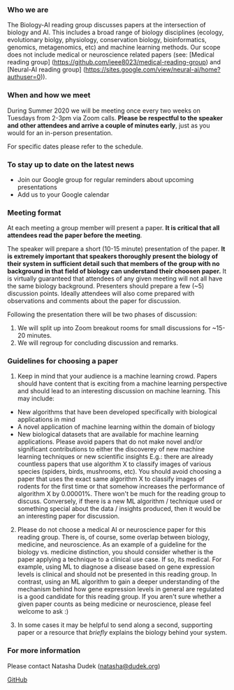 ### Who we are

The Biology-AI reading group discusses papers at the intersection of biology and AI. This includes a broad range of biology disciplines (ecology, evolutionary biolgy, physiology, conservation biology, bioinformatics, genomics, metagenomics, etc) and machine learning methods. Our scope does not include medical or neuroscience related papers (see: [Medical reading group] (https://github.com/ieee8023/medical-reading-group) and [Neural-AI reading group] (https://sites.google.com/view/neural-ai/home?authuser=0)).

### When and how we meet

During Summer 2020 we will be meeting once every two weeks on Tuesdays from 2-3pm via Zoom calls. **Please be respectful to the speaker and other attendees and arrive a couple of minutes early**, just as you would for an in-person presentation.

For specific dates please refer to the schedule.

### To stay up to date on the latest news

- Join our Google group for regular reminders about upcoming presentations 
- Add us to your Google calendar

### Meeting format

At each meeting a group member will present a paper. **It is critical that all attendees read the paper before the meeting**.

The speaker will prepare a short (10-15 minute) presentation of the paper. **It is extremely important that speakers thoroughly present the biology of their system in sufficient detail such that members of the group with no background in that field of biology can understand their choosen paper.** It is virtually guaranteed that attendees of any given meeting will not all have the same biology background. Presenters should prepare a few (~5) discussion points. Ideally attendees will also come prepared with observations and comments about the paper for discussion.

Following the presentation there will be two phases of discussion:
1. We will split up into Zoom breakout rooms for small discussions for ~15-20 minutes.
2. We will regroup for concluding discussion and remarks.

### Guidelines for choosing a paper

1. Keep in mind that your audience is a machine learning crowd. Papers should have content that is exciting from a machine learning perspective and should lead to an interesting discussion on machine learning. This may include:
  - New algorithms that have been developed specifically with biological applications in mind
  - A novel application of machine learning within the domain of biology
  - New biological datasets that are available for machine learning applications. 
  Please avoid papers that do not make novel and/or significant contributions to either the discoverey of new machine learning techniques or new scientific insights  E.g.: there are already countless papers that use algorithm X to classify images of various species (spiders, birds, mushrooms, etc). You should avoid choosing a paper that uses the exact same algorithm X to classify images of rodents for the first time or that somehow increases the performance of algorithm X by 0.00001%. There won't be much for the reading group to discuss. Conversely, if there is a new ML algorithm / technique used or something special about the data / insights produced, then it would be an interesting paper for discussion.

2. Please do not choose a medical AI or neuroscience paper for this reading group. There is, of course, some overlap between biology, medicine, and neuroscience. As an example of a guideline for the biology vs. medicine distinction, you should consider whether is the paper applying a technique to a clinical use case. If so, its medical. For example, using ML to diagnose a disease based on gene expression levels is clinical and should not be presented in this reading group. In contrast, using an ML algorithm to gain a deeper understanding of the mechanism behind how gene expression levels in general are regulated is a good candidate for this reading group. If you aren't sure whether a given paper counts as being medicine or neuroscience, please feel welcome to ask :)

3. In some cases it may be helpful to send along a second, supporting paper or a resource that *briefly* explains the biology behind your system. 

### For more information

Please contact Natasha Dudek (natasha@dudek.org)

[GitHub](http://github.com)

